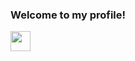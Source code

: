 ### Welcome to my profile!


[<img height="32" width="32" src="https://cdn.jsdelivr.net/npm/simple-icons@v3/icons/linkedin.svg" />](https://www.linkedin.com/in/steve-greco-28339767/)